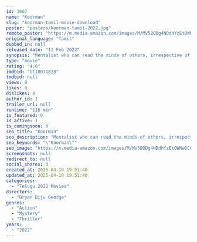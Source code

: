 ```yaml
---
id: 3067
name: "Koorman"
slug: "koorman-tamil-movie-download"
poster: "posters/koorman-tamil-2022.jpg"
remote_poster: "https://m.media-amazon.com/images/M/MV5BODg4NDdhYzEtOWMwOC00YzMwLWExMzUtZTMzMzZiZDU2M2QwXkEyXkFqcGc@._V1_SX300.jpg"
original_language: "Tamil"
dubbed_in: null
released_date: "11 Feb 2022"
synopsis: "Mentalist who can read the minds of others, irrespective of how hard they try to hide details from him. Imagine what would happen if cops choose to use such a man to solve crimes?"
type: "movie"
rating: "4.6"
imdbid: "tt18071828"
tmdbid: null
views: 0
likes: 0
dislikes: 0
author_id: 1
trailer_url: null
runtime: "116 min"
is_featured: 0
is_active: 1
is_comingsoon: 0
seo_title: "Koorman"
seo_description: "Mentalist who can read the minds of others, irrespective of how hard they try to hide details from him. Imagine what would happen if cops choose to use such a man to solve crimes?"
seo_keywords: "\"Koorman\""
seo_image: "https://m.media-amazon.com/images/M/MV5BODg4NDdhYzEtOWMwOC00YzMwLWExMzUtZTMzMzZiZDU2M2QwXkEyXkFqcGc@._V1_SX300.jpg"
screenshots: null
redirect_to: null
social_shares: 0
created_at: 2025-04-10 19:51:40
updated_at: 2025-04-10 19:51:40
categories:
  - "Telugu 2022 Movies"
directors:
  - "Bryan Biju George"
genres:
  - "Action"
  - "Mystery"
  - "Thriller"
years:
  - "2022"
---
```

